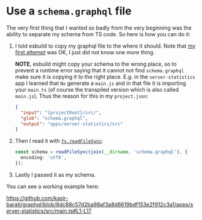 # Use a `schema.graphql` file

The very first thing that I wanted so badly from the very beginning was the ability to separate my schema from TS code. So here is how you can do it:

1. I told esbuild to copy my graphql file to the where it should. Note that [my first attempt](https://github.com/luckycatfactory/esbuild-graphql-loader/issues/35#issuecomment-2480544794) was OK, I just did not know one more thing.

   **NOTE**, esbuild might copy your schema to the wrong place, so to prevent a runtime error saying that it cannot not find `schema.graphql` make sure it is copying it to the right place. E.g. in the `server-statistics` app I learned that `Nx` generate a `main.js` and in that file it is importing your `main.ts` (of course the transpiled version which is also called `main.js`). Thus the reason for this in my `project.json`:

   ```json
   {
     "input": "{projectRoot}/src/",
     "glob": "schema.graphql",
     "output": "apps/server-statistics/src"
   }
   ```

2. Then I read it with [`fs.readFileSync`](https://nodejs.org/api/fs.html#fsreadfilesyncpath):
   ```ts
   const schema = readFileSync(join(__dirname, 'schema.graphql'), {
     encoding: 'utf8',
   });
   ```
3. Lastly I passed it as my schema.

You can see a working example here:

https://github.com/kasir-barati/graphql/blob/8dc88c57d2ba98af3a8d6619bdf153e2f912c3a1/apps/server-statistics/src/main.ts#L1-L17

